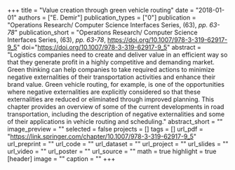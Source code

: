 +++
title = "Value creation through green vehicle routing"
date = "2018-01-01"
authors = ["E. Demir"]
publication_types = ["0"]
publication = "Operations Research/ Computer Science Interfaces Series, (63), _pp. 63-78_"
publication_short = "Operations Research/ Computer Science Interfaces Series, (63), _pp. 63-78_, https://doi.org/10.1007/978-3-319-62917-9_5"
doi="https://doi.org/10.1007/978-3-319-62917-9_5"
abstract = "Logistics companies need to create and deliver value in an efficient way so that they generate profit in a highly competitive and demanding market. Green thinking can help companies to take required actions to minimize negative externalities of their transportation activities and enhance their brand value. Green vehicle routing, for example, is one of the opportunities where negative externalities are explicitly considered so that these externalities are reduced or eliminated through improved planning. This chapter provides an overview of some of the current developments in road transportation, including the description of negative externalities and some of their applications in vehicle routing and scheduling."
abstract_short = ""
image_preview = ""
selected = false
projects = []
tags = []
url_pdf = "https://link.springer.com/chapter/10.1007/978-3-319-62917-9_5"
url_preprint = ""
url_code = ""
url_dataset = ""
url_project = ""
url_slides = ""
url_video = ""
url_poster = ""
url_source = ""
math = true
highlight = true
[header]
image = ""
caption = ""
+++
